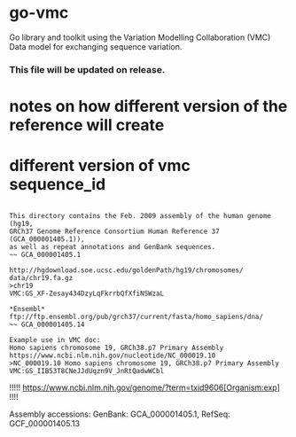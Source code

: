# go-vmc
Go library and toolkit using the Variation Modelling Collaboration (VMC) Data model for exchanging sequence variation.

### This file will be updated on release.



# notes on how different version of the reference will create 
# different version of vmc sequence_id

```

This directory contains the Feb. 2009 assembly of the human genome (hg19,
GRCh37 Genome Reference Consortium Human Reference 37 (GCA_000001405.1)),
as well as repeat annotations and GenBank sequences.
~~ GCA_000001405.1

http://hgdownload.soe.ucsc.edu/goldenPath/hg19/chromosomes/
data/chr19.fa.gz
>chr19
VMC:GS_XF-Zesay434DzyLqFkrrbQfXfiNSWzaL
```

```
*Ensembl*
ftp://ftp.ensembl.org/pub/grch37/current/fasta/homo_sapiens/dna/
~~ GCA_000001405.14
```

```
Example use in VMC doc:
Homo sapiens chromosome 19, GRCh38.p7 Primary Assembly
https://www.ncbi.nlm.nih.gov/nucleotide/NC_000019.10
>NC_000019.10 Homo sapiens chromosome 19, GRCh38.p7 Primary Assembly
VMC:GS_IIB53T8CNeJJdUqzn9V_JnRtQadwWCbl
```




!!!!!
https://www.ncbi.nlm.nih.gov/genome/?term=txid9606[Organism:exp]
!!!!

Assembly accessions: GenBank: GCA_000001405.1, RefSeq: GCF_000001405.13
